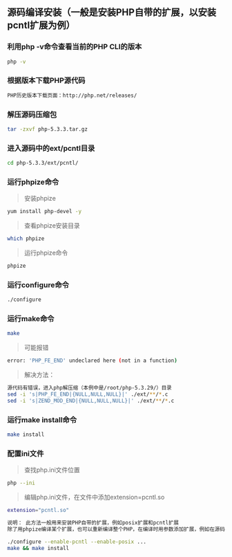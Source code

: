 ## 源码编译安装（一般是安装PHP自带的扩展，以安装pcntl扩展为例）

### 利用php -v命令查看当前的PHP CLI的版本
```bash
php -v
```
### 根据版本下载PHP源代码
```bash
PHP历史版本下载页面：http://php.net/releases/
```
### 解压源码压缩包
```bash
tar -zxvf php-5.3.3.tar.gz
```
### 进入源码中的ext/pcntl目录
```bash
cd php-5.3.3/ext/pcntl/
```
### 运行phpize命令

>安装phpize

```bash
yum install php-devel -y
```

>查看phpize安装目录

```bash
which phpize
```

>运行phpize命令

```bash
phpize
```

### 运行configure命令

```bash
./configure
```

### 运行make命令

```bash
make
```

>可能报错

```bash
error: 'PHP_FE_END' undeclared here (not in a function)
```

>解决方法：

```bash
源代码有错误，进入php解压缩（本例中是/root/php-5.3.29/）目录
sed -i 's|PHP_FE_END|{NULL,NULL,NULL}|' ./ext/**/*.c
sed -i 's|ZEND_MOD_END|{NULL,NULL,NULL}|' ./ext/**/*.c
```

### 运行make install命令

```bash
make install
```

### 配置ini文件

>查找php.ini文件位置

```bash
php --ini
```

>编辑php.ini文件，在文件中添加extension=pcntl.so

```bash
extension="pcntl.so"
```

```bash
说明： 此方法一般用来安装PHP自带的扩展，例如posix扩展和pcntl扩展
除了用phpize编译某个扩展，也可以重新编译整个PHP，在编译时用参数添加扩展，例如在源码根目录运行
```

```bash
./configure --enable-pcntl --enable-posix ...
make && make install
```
